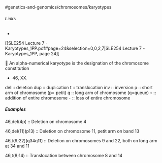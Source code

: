 #genetics-and-genomics/chromosomes/karyotypes
###### Links
- 

[[SLE254 Lecture 7 - Karyotypes_1PP.pdf#page=24&selection=0,0,2,7|SLE254 Lecture 7 - Karyotypes_1PP, page 24]]

 An alpha-numerical karyotype is the designation of the chromosome constitution
- 46, XX. 

del :: deletion
dup :: duplication
t :: translocation
inv :: inversion
p :: short arm of chromosome (p= petit)
q :: long arm of chromosome (q=queue)
`+` :: addition of entire chromosome
`-` :: loss of entire chromosome


##### Examples
46,del(4p) :: Deletion on chromosome 4

46,del(11)(p13) :: Deletion on chromosome 11, petit arm on band 13

46,t(9;22)(q34q11) :: Deletion on chromosomes 9 and 22, both on long arm at 34 and 11

46,t(8;14) :: Translocation between chromosome 8 and 14